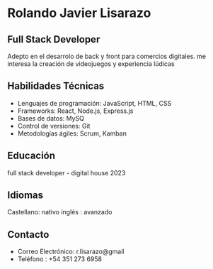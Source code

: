 # Rolando Javier Lisarazo

## Full Stack Developer

Adepto en el desarrolo de back y front para comercios digitales. me interesa la creación de videojuegos y experiencia lúdicas 

## Habilidades Técnicas

- Lenguajes de programación: JavaScript, HTML, CSS
- Frameworks: React, Node.js, Express.js
- Bases de datos: MySQ
- Control de versiones: Git
- Metodologías ágiles: Scrum, Kamban

## Educación
full stack developer - digital house 2023

## Idiomas
Castellano: nativo
inglés : avanzado

## Contacto
- Correo Electrónico: r.lisarazo@gmail
- Teléfono : +54 351 273 6958
